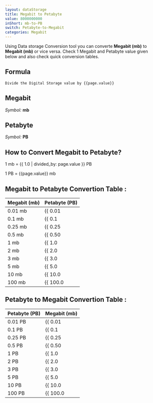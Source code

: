 ```yaml
---
layout: dataStorage
title: Megabit to Petabyte
value: 8000000000
inShort: mb-to-PB
switch: Petabyte-to-Megabit
categories: Megabit
---
```


Using Data storage Conversion tool you can converte **Megabit (mb)** to **Megabit (mb)** or vice versa. Check 1 Megabit and Petabyte value given below and also check quick conversion tables.

## Formula
`Divide the Digital Storage value by {{page.value}}`

## Megabit
*Symbol:* **mb**

## Petabyte
*Symbol:* **PB**

## How to Convert Megabit to Petabyte?

1 mb = {{ 1.0 | divided_by: page.value }} PB

1 PB = {{page.value}} mb


## Megabit to Petabyte Convertion Table :

| Megabit (mb) | Petabyte (PB) |
| ---- | ---- |
| 0.01 mb | {{ 0.01 | divided_by: page.value }} PB |
| 0.1 mb | {{ 0.1 | divided_by: page.value }} PB |
| 0.25 mb | {{ 0.25 | divided_by: page.value }} PB |
| 0.5 mb | {{ 0.50 | divided_by: page.value }} PB |
| 1 mb | {{ 1.0 | divided_by: page.value }} PB |
| 2 mb | {{ 2.0 | divided_by: page.value }} PB |
| 3 mb | {{ 3.0 | divided_by: page.value }} PB |
| 5 mb | {{ 5.0 | divided_by: page.value }} PB |
| 10 mb | {{ 10.0 | divided_by: page.value }} PB |
| 100 mb | {{ 100.0 | divided_by: page.value }} PB |

## Petabyte to Megabit Convertion Table :

| Petabyte (PB) | Megabit (mb) |
| ---- | ---- |
| 0.01 PB | {{ 0.01 | times: page.value }} mb |
| 0.1 PB | {{ 0.1 | times: page.value }} mb |
| 0.25 PB | {{ 0.25 | times: page.value }} mb |
| 0.5 PB | {{ 0.50 | times: page.value }} mb |
| 1 PB | {{ 1.0 | times: page.value }} mb |
| 2 PB | {{ 2.0 | times: page.value }} mb |
| 3 PB | {{ 3.0 | times: page.value }} mb |
| 5 PB | {{ 5.0 | times: page.value }} mb |
| 10 PB | {{ 10.0 | times: page.value }} mb |
| 100 PB | {{ 100.0 | times: page.value }} mb |


<script>
document.getElementById('selectInput')[6].selected = true
document.getElementById('selectOutput')[20].selected = true
</script>

